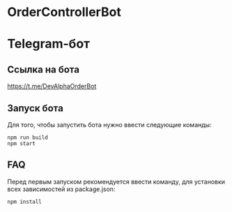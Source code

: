 # OrderControllerBot

# Telegram-бот

## Ссылка на бота

https://t.me/DevAlphaOrderBot

## Запуск бота

Для того, чтобы запустить бота нужно ввести следующие команды:
```
npm run build
npm start
```

## FAQ

Перед первым запуском рекомендуется ввести команду, для установки всех зависимостей из package.json:
```
npm install
```